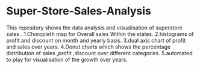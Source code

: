 # Super-Store-Sales-Analysis
This repository shows the data analysis and visualisation of superstore sales .
1.Choropleth map for Overall sales Within the states.
2.histograms of profit and discount on month and yearly basis.
3.dual axis chart of profit and sales over years.
4.Donut charts which shows the percentage distribution of sales ,profit ,discount over different categories.
5.automated to play for visualisation of the growth over years.
